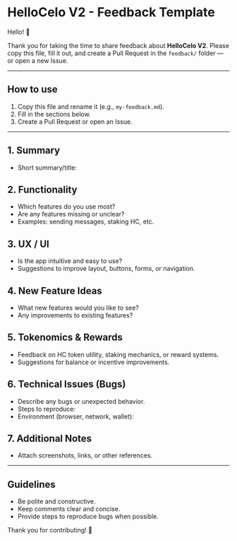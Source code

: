 # HelloCelo V2 - Feedback Template

Hello! 👋

Thank you for taking the time to share feedback about **HelloCelo V2**. Please copy this file, fill it out, and create a Pull Request in the `feedback/` folder — or open a new Issue.

---

## How to use
1. Copy this file and rename it (e.g., `my-feedback.md`).
2. Fill in the sections below.
3. Create a Pull Request or open an Issue.

---

## 1. Summary
- Short summary/title:

## 2. Functionality
- Which features do you use most?
- Are any features missing or unclear?
- Examples: sending messages, staking HC, etc.

## 3. UX / UI
- Is the app intuitive and easy to use?
- Suggestions to improve layout, buttons, forms, or navigation.

## 4. New Feature Ideas
- What new features would you like to see?
- Any improvements to existing features?

## 5. Tokenomics & Rewards
- Feedback on HC token utility, staking mechanics, or reward systems.
- Suggestions for balance or incentive improvements.

## 6. Technical Issues (Bugs)
- Describe any bugs or unexpected behavior.
- Steps to reproduce:
- Environment (browser, network, wallet):

## 7. Additional Notes
- Attach screenshots, links, or other references.

---

## Guidelines
- Be polite and constructive.
- Keep comments clear and concise.
- Provide steps to reproduce bugs when possible.

Thank you for contributing! 🚀
